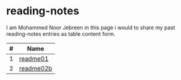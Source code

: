 # reading-notes
I am Mohammed Noor Jebreen in this page i would to share my past reading-notes entries as table content form.

|# | Name| 
|- | ----|
|1 | [readme01](https://mohmmadnoorjebreen.github.io/reading-notes/readme01)
|2 | [readme02b](https://mohmmadnoorjebreen.github.io/reading-notes/readme02b)



